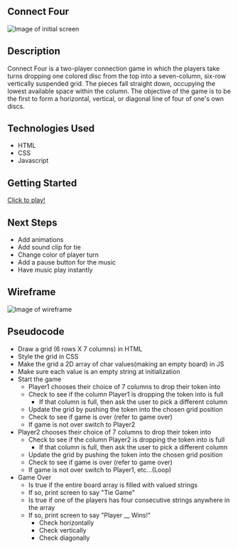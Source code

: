 ## Connect Four 
![Image of initial screen](https://i.imgur.com/JwA82XS.png)

## Description
Connect Four is a two-player connection game in which the players take turns dropping one colored disc from the top into a seven-column, six-row vertically suspended grid. The pieces fall straight down, occupying the lowest available space within the column. The objective of the game is to be the first to form a horizontal, vertical, or diagonal line of four of one's own discs. 

## Technologies Used 
- HTML
- CSS
-  Javascript

## Getting Started 
[Click to play!](https://elizabethmessick.github.io/Connect_Four/)


## Next Steps
- Add animations
- Add sound clip for tie
- Change color of player turn 
- Add a pause button for the music 
- Have music play instantly 

## Wireframe
![Image of wireframe](https://i.imgur.com/Wm3L2Pm.png)

## Pseudocode 
- Draw a grid (6 rows X 7 columns) in HTML
- Style the grid in CSS
- Make the grid a 2D array of char values(making an empty board)  in JS
- Make sure each value is an empty string at initialization
- Start the game
    - Player1 chooses their choice of 7 columns to drop their token into
    - Check to see if the column Player1 is dropping the token into is full
        - If that column is full, then ask the user to pick a different column
    - Update the grid by pushing the token into the chosen grid position
    - Check to see if game is over (refer to game over)
    - If game is not over switch to Player2
- Player2 chooses their choice of 7 columns to drop their token into
    - Check to see if the column Player2 is dropping the token into is full
        - If that column is full, then ask the user to pick a different column
    - Update the grid by pushing the token into the chosen grid position
    - Check to see if game is over (refer to game over)
    - If game is not over switch to Player1, etc…(Loop)
- Game Over
    - Is true if the entire board array is filled with valued strings
     - If so, print screen to say "Tie Game"
    - Is true if one of the players has four consecutive strings anywhere in the array
     - If so, print screen to say "Player __ Wins!"
        - Check horizontally
        - Check vertically
        - Check diagonally
